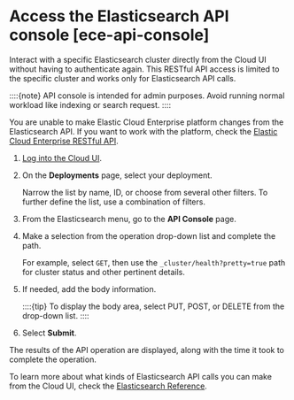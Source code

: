 # Access the Elasticsearch API console [ece-api-console]

Interact with a specific Elasticsearch cluster directly from the Cloud UI without having to authenticate again. This RESTful API access is limited to the specific cluster and works only for Elasticsearch API calls.

::::{note} 
API console is intended for admin purposes. Avoid running normal workload like indexing or search request.
::::


You are unable to make Elastic Cloud Enterprise platform changes from the Elasticsearch API. If you want to work with the platform, check the [Elastic Cloud Enterprise RESTful API](asciidocalypse://docs/cloud/docs/reference/cloud-enterprise/restful-api.md).

1. [Log into the Cloud UI](../../../deploy-manage/deploy/cloud-enterprise/log-into-cloud-ui.md).
2. On the **Deployments** page, select your deployment.

    Narrow the list by name, ID, or choose from several other filters. To further define the list, use a combination of filters.

3. From the Elasticsearch menu, go to the **API Console** page.
4. Make a selection from the operation drop-down list and complete the path.

    For example, select `GET`, then use the `_cluster/health?pretty=true` path for cluster status and other pertinent details.

5. If needed, add the body information.

    ::::{tip} 
    To display the body area, select PUT, POST, or DELETE from the drop-down list.
    ::::

6. Select **Submit**.

The results of the API operation are displayed, along with the time it took to complete the operation.

To learn more about what kinds of Elasticsearch API calls you can make from the Cloud UI, check the [Elasticsearch Reference](https://www.elastic.co/guide/en/elasticsearch/reference/current).

